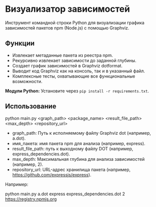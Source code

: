 # Визуализатор зависимостей

Инструмент командной строки Python для визуализации графика зависимостей пакетов npm (Node.js) с помощью Graphviz.

## Функции

- Извлекает метаданные пакета из реестра npm.
- Рекурсивно извлекает зависимости до заданной глубины.
- Создает график зависимостей в Graphviz dotformat.
- Выводит код Graphviz как на консоль, так и в указанный файл.
- Комплексные тесты, охватывающие все функциональные возможности.

**Модули Python:** Установите через `pip install -r requirements.txt`.

## Использование

python main.py <graph_path> <package_name> <result_file_path> <max_depth> <repository_url>
- graph_path: Путь к исполняемому файлу Graphviz dot (например, a.dot).
- имя_пакета: имя пакета npm для анализа (например, express).
- result_file_path: путь к выходному файлу DOT (например, express_dependencies.dot).
- max_depth: Максимальная глубина для анализа зависимостей (например, 2).
- repository_url: URL-адрес хранилища пакета (например, https://github.com/expressjs/express).

Например:

python main.py a.dot express express_dependencies.dot 2 https://registry.npmjs.org
